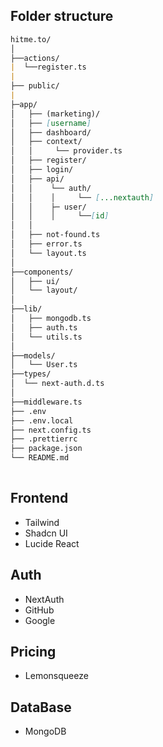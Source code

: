 ## Folder structure

```md
hitme.to/
│
├──actions/
|  └──register.ts
|
├── public/                    
|
├─app/
│   ├── (marketing)/
│   ├── [username]
│   ├── dashboard/
│   ├── context/
│   │     └── provider.ts
│   ├── register/
│   ├── login/
│   ├── api/
│   │    └── auth/
│   │    │     └── [...nextauth]
│   │    ├─ user/
│   │    │     └──[id]
│   │               
│   ├── not-found.ts
│   ├── error.ts          
│   └── layout.ts
│
├──components/
│   ├── ui/        
│   └── layout/
│
├──lib/
│   ├── mongodb.ts
│   ├── auth.ts        
│   └── utils.ts
│
├──models/
│   └── User.ts
├──types/
│  └── next-auth.d.ts
│
├──middleware.ts
├── .env                        
├── .env.local                        
├── next.config.ts              
├── .prettierrc              
├── package.json                
└── README.md                   
  
  ```

## Frontend
- Tailwind
- Shadcn UI
- Lucide React

## Auth
- NextAuth
- GitHub
- Google

## Pricing
- Lemonsqueeze

## DataBase
- MongoDB
